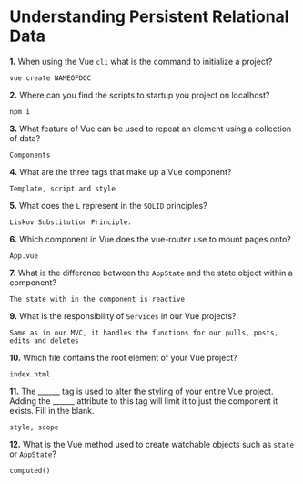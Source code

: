 # Understanding Persistent Relational Data

**1.** When using the Vue `cli` what is the command to initialize a project?
<!-- enter you answer in the space below -->
```
vue create NAMEOFDOC
```
**2.** Where can you find the scripts to startup you project on localhost?
<!-- enter you answer in the space below -->
```
npm i
```
**3.** What feature of Vue can be used to repeat an element using a collection of data?
<!-- enter you answer in the space below -->
```
Components
```
**4.** What are the three tags that make up a Vue component?
<!-- enter you answer in the space below -->
```
Template, script and style
```
**5.** What does the `L` represent in the `SOLID` principles?
<!-- enter you answer in the space below -->
```
Liskov Substitution Principle.
```
**6.** Which component in Vue does the vue-router use to mount pages onto?
<!-- enter you answer in the space below -->
```
App.vue
```
**7.** What is the difference between the `AppState` and the state object within a component?
<!-- enter you answer in the space below -->
```
The state with in the component is reactive
```
**9.** What is the responsibility of `Services` in our Vue projects?
<!-- enter you answer in the space below -->
```
Same as in our MVC, it handles the functions for our pulls, posts, edits and deletes
```
**10.** Which file contains the root element of your Vue project?
<!-- enter you answer in the space below -->
```
index.html
```
**11.** The ______ tag is used to alter the styling of your entire Vue project.  Adding the ______ attribute to this tag will limit it to just the component it exists.  Fill in the blank.
<!-- enter you answer in the space below -->
```
style, scope
```
**12.** What is the Vue method used to create watchable objects such as `state` or `AppState`?
<!-- enter you answer in the space below -->
```
computed()
```